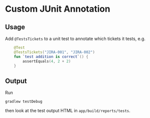 # Custom JUnit Annotation

## Usage

Add `@TestsTickets` to a unit test to annotate which tickets it tests, e.g.

```kotlin
    @Test
    @TestsTickets("JIRA-001", "JIRA-002")
    fun `test addition is correct`() {
        assertEquals(4, 2 + 2)
    }
```

## Output

Run

```
gradlew testDebug
```

then look at the test output HTML in `app/build/reports/tests`.
